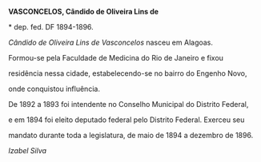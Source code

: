 **VASCONCELOS, Cândido de Oliveira Lins de**



\* dep. fed. DF 1894-1896.



*Cândido de Oliveira Lins de Vasconcelos* nasceu em Alagoas.



Formou-se pela Faculdade de Medicina do Rio de Janeiro e fixou

residência nessa cidade, estabelecendo-se no bairro do Engenho Novo,

onde conquistou influência.



De 1892 a 1893 foi intendente no Conselho Municipal do Distrito Federal,

e em 1894 foi eleito deputado federal pelo Distrito Federal. Exerceu seu

mandato durante toda a legislatura, de maio de 1894 a dezembro de 1896.



*Izabel Silva*




